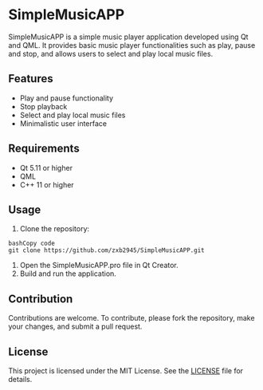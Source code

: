 # SimpleMusicAPP

SimpleMusicAPP is a simple music player application developed using Qt and QML. It provides basic music player functionalities such as play, pause and stop, and allows users to select and play local music files.

## Features

- Play and pause functionality
- Stop playback
- Select and play local music files
- Minimalistic user interface

## Requirements

- Qt 5.11 or higher
- QML
- C++ 11 or higher

## Usage

1. Clone the repository:

```
bashCopy code
git clone https://github.com/zxb2945/SimpleMusicAPP.git
```

1. Open the SimpleMusicAPP.pro file in Qt Creator.
2. Build and run the application.

## Contribution

Contributions are welcome. To contribute, please fork the repository, make your changes, and submit a pull request.

## License

This project is licensed under the MIT License. See the [LICENSE](https://opensource.org/license/mit/) file for details.
